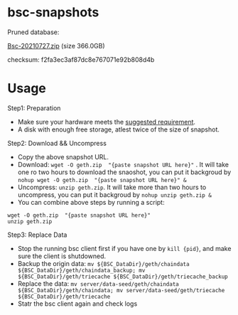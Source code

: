 # bsc-snapshots

Pruned database:

[Bsc-20210727.zip](https://s3.ap-northeast-1.amazonaws.com/dex-bin.bnbstatic.com/geth-20210727.zip?AWSAccessKeyId=AKIAYINE6SBQPUZDDRRO&Expires=1630041331&Signature=YVSMFubxDKh%2FRVSp0IjMC8SG8MA%3D) (size 366.0GB)

checksum: f2fa3ec3af87dc8e767071e92b808d4b

# Usage 

Step1: Preparation
- Make sure your hardware meets the [suggested requirement](https://docs.binance.org/smart-chain/developer/fullnode.html).
- A disk with enough free storage, atlest twice of the size of snapshot.

Step2: Download && Uncompress
- Copy the above snapshot URL.
- Download:  `wget -O geth.zip  "{paste snapshot URL here}"` . It will take one ro two hours to download the snaoshot, you can put it backgroud by `nohup wget -O geth.zip  "{paste snapshot URL here}" &`
- Uncompress: `unzip geth.zip`. It will take more than two hours to uncompress,  you can put it backgroud by `nohup unzip geth.zip &`
- You can combine above steps by running a script:
```
wget -O geth.zip  "{paste snapshot URL here}"
unzip geth.zip
```

Step3: Replace Data
- Stop the running bsc client first if you have one by `kill {pid}`, and make sure the client is shutdowned.
- Backup the origin data: `mv ${BSC_DataDir}/geth/chaindata ${BSC_DataDir}/geth/chaindata_backup; mv ${BSC_DataDir}/geth/triecache ${BSC_DataDir}/geth/triecache_backup`
- Replace the data: `mv server/data-seed/geth/chaindata ${BSC_DataDir}/geth/chaindata; mv server/data-seed/geth/triecache ${BSC_DataDir}/geth/triecache`
- Statr the bsc client again and check logs


